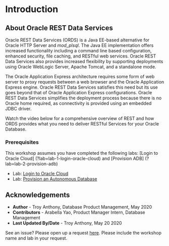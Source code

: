 # Introduction

## **About Oracle REST Data Services**

Oracle REST Data Services (ORDS) is a Java EE-based alternative for Oracle HTTP Server and *mod_plsql*. The Java EE implementation offers increased functionality including a command line based configuration, enhanced security, file caching, and RESTful web services. Oracle REST Data Services also provides increased flexibility by supporting deployments using Oracle WebLogic Server, Apache Tomcat, and a standalone mode.

The Oracle Application Express architecture requires some form of web server to proxy requests between a web browser and the Oracle Application Express engine. Oracle REST Data Services satisfies this need but its use goes beyond that of Oracle Application Express configurations. Oracle REST Data Services simplifies the deployment process because there is no Oracle home required, as connectivity is provided using an embedded JDBC driver.

Watch the video below for a comprehensive overview of REST and how ORDS provides what you need to deliver RESTful Services for your Oracle Database.

[](youtube:rvxTbTuUm5k)

### Prerequisites
This workshop assumes you have completed the following labs:
[Login to Oracle Cloud] (?lab=lab-1-login-oracle-cloud) and [Provision ADB] (?lab=lab-2-provision-adb)
* Lab: [Login to Oracle Cloud](https://oracle.github.io/learning-library/data-management-library/autonomous-database/shared/workshops/livelabs-overview/?lab=lab-1-login-oracle-cloud)
* Lab: [Provision an Autonomous Database](https://oracle.github.io/learning-library/data-management-library/autonomous-database/shared/workshops/livelabs-overview/?lab=lab-2-provision-adb)

## **Acknowledgements**

 - **Author** - Troy Anthony, Database Product Management, May 2020
 - **Contributors** - Arabella Yao, Product Manager Intern, Database Management
 - **Last Updated By/Date** - Troy Anthony, May 20 2020

 See an issue?  Please open up a request [here](https://github.com/oracle/learning-library/issues).   Please include the workshop name and lab in your request.
